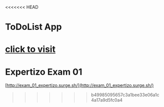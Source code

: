 <<<<<<< HEAD
# ToDoList App

[click to visit](http://todolist_app.surge.sh/)
=======
# Expertizo Exam 01

[http://exam_01_expertizo.surge.sh/](http://exam_01_expertizo.surge.sh/)
>>>>>>> b49985095657c3a1bee33e06a1c4a17a9d5fc0a4
